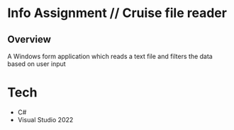 # Info Assignment // Cruise file reader 

## Overview

A Windows form application which reads a text file and filters the data based on user input

# Tech
  - C#
  - Visual Studio 2022
